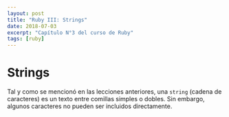 ```yaml
---
layout: post
title: "Ruby III: Strings"
date: 2018-07-03
excerpt: "Capítulo N°3 del curso de Ruby"
tags: [ruby]
---
```


# Strings

Tal y como se mencionó en las lecciones anteriores, una `string` (cadena de caracteres) es un texto entre comillas simples o dobles. Sin embargo, algunos caracteres no pueden ser incluidos directamente.

